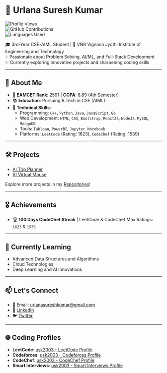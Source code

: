 # 🌟 Urlana Suresh Kumar  

![Profile Views](https://komarev.com/ghpvc/?username=usk2003&color=blue)  
![GitHub Contributions](https://img.shields.io/badge/Contributions-1000%2B-brightgreen)  
![Languages Used](https://img.shields.io/badge/Languages-C++%2C%20Python%2C%20Java%2C%20JavaScript%2C%20Go-blueviolet)  

🎓 3rd-Year CSE-AIML Student | 📍 VNR Vignana Jyothi Institute of Engineering and Technology  
💡 Passionate about Problem Solving, AI/ML, and Full-Stack Development  
✨ Currently exploring innovative projects and sharpening coding skills  

---

## 🚀 About Me  

- 🎯 **EAMCET Rank**: 2591 | **CGPA**: 8.89 (4th Semester)  
- 📚 **Education**: Pursuing B.Tech in CSE (AIML)  
- 💼 **Technical Skills**:  
  - Programming: `C++`, `Python`, `Java`, `JavaScript`, `Go`  
  - Web Development: `HTML`, `CSS`, `Bootstrap`, `ReactJS`, `NodeJS`, `MySQL`, `MongoDB`  
  - Tools: `Tableau`, `PowerBI`, `Jupyter Notebook`  
  - Platforms: `LeetCode` (Rating: 1623), `CodeChef` (Rating: 1539)  

---

## 🛠️ Projects  

- [AI Trip Planner](https://github.com/usk2003/Travel-Recommendation-System)  
- [AI Virtual Mouse](https://github.com/usk2003/AI-Virtual-Mouse)  

Explore more projects in my [Repositories](https://github.com/usk2003?tab=repositories)!  

---

## 🎖️ Achievements  

- 🏆 **100 Days CodeChef Streak** | LeetCode & CodeChef Max Ratings: `1623` & `1539`  

---

## 🌱 Currently Learning  

- Advanced Data Structures and Algorithms  
- Cloud Technologies  
- Deep Learning and AI Innovations  

---

## 📫 Let's Connect  
 
- 📧 Email: urlanasureshkumar@gmail.com  
- 💼 [LinkedIn](https://linkedin.com/in/usk2003)  
- 🐦 [Twitter](https://twitter.com/_usk2003)  

---

## 🌐 Coding Profiles

- **LeetCode**: [usk2003 - LeetCode Profile](https://leetcode.com/u/usk2003/)  
- **Codeforces**: [usk2003 - Codeforces Profile](https://codeforces.com/profile/usk2003)  
- **CodeChef**: [usk2003 - CodeChef Profile](https://www.codechef.com/users/usk2003)  
- **Smart Interviews**: [usk2003 - Smart Interviews Profile](https://smartinterviews.in/profile/usk2003)  

